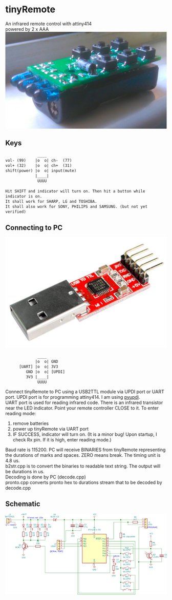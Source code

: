 # tinyRemote
An infrared remote control with attiny414\
powered by 2 x AAA
![](DOC/TVBG.JPG)
## Keys
```
              ____
vol- (99)    |o  o| ch-  (77)
vol+ (32)    |o  o| ch+  (31)
shift(power) |o  o| input(mute)
             |____|
              UUUU

Hit SHIFT and indicator will turn on. Then hit a button while indicator is on.
It shall work for SHARP, LG and TOSHIBA.
It shall also work for SONY, PHILIPS and SAMSUNG. (but not yet verified)
```
## Connecting to PC
![](DOC/usb2ttl.jpg)
```
              ____
             |o  o| GND
      [UART] |o  o| 3V3
         GND |o  o| [UPDI]
         3V3 |____|
              UUUU
```
Connect tinyRemote to PC using a USB2TTL module via UPDI port or UART port. UPDI port is for programming attiny414. I am using [pyupdi](https://github.com/mraardvark/pyupdi).\
UART port is used for reading infrared code. There is an infrared transistor near the LED indicator. Point your remote controller CLOSE to it. To enter reading mode:
1. remove batteries
2. power up tinyRemote via UART port
3. IF SUCCESS, indicator will turn on. (It is a minor bug! Upon startup, I check Rx pin. If it is high, enter reading mode.)

Baud rate is 115200. PC will receive BINARIES from tinyRemote representing the durations of marks and spaces. ZERO means break. The timing unit is 4.8 us.\
b2str.cpp is to convert the binaries to readable text string. The output will be durations in us.\
Decoding is done by PC (decode.cpp)\
pronto.cpp converts pronto hex to durations stream that to be decoded by decode.cpp
## Schematic
![](DOC/schematic.png)
